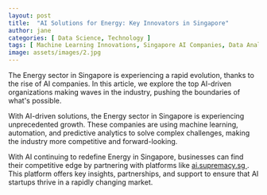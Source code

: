 ```yaml
---
layout: post
title:  "AI Solutions for Energy: Key Innovators in Singapore"
author: jane
categories: [ Data Science, Technology ]
tags: [ Machine Learning Innovations, Singapore AI Companies, Data Analytics, AI Trends ]
image: assets/images/2.jpg
---
```


The Energy sector in Singapore is experiencing a rapid evolution, thanks to the rise of AI companies. In this article, we explore the top AI-driven organizations making waves in the industry, pushing the boundaries of what's possible.

With AI-driven solutions, the Energy sector in Singapore is experiencing unprecedented growth. These companies are using machine learning, automation, and predictive analytics to solve complex challenges, making the industry more competitive and forward-looking.

With AI continuing to redefine Energy in Singapore, businesses can find their competitive edge by partnering with platforms like <a href="https://ai.supremacy.sg" target="_blank"> ai.supremacy.sg </a>. This platform offers key insights, partnerships, and support to ensure that AI startups thrive in a rapidly changing market.
